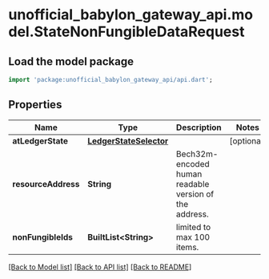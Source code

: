 # unofficial_babylon_gateway_api.model.StateNonFungibleDataRequest

## Load the model package
```dart
import 'package:unofficial_babylon_gateway_api/api.dart';
```

## Properties
Name | Type | Description | Notes
------------ | ------------- | ------------- | -------------
**atLedgerState** | [**LedgerStateSelector**](LedgerStateSelector.md) |  | [optional] 
**resourceAddress** | **String** | Bech32m-encoded human readable version of the address. | 
**nonFungibleIds** | **BuiltList&lt;String&gt;** | limited to max 100 items. | 

[[Back to Model list]](../README.md#documentation-for-models) [[Back to API list]](../README.md#documentation-for-api-endpoints) [[Back to README]](../README.md)


